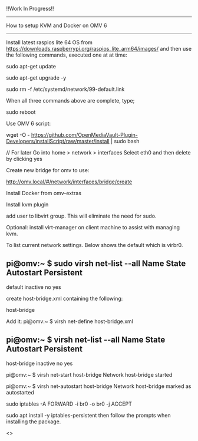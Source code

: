 !!Work In Progress!!
***
 How to setup KVM and Docker on OMV 6
***

Install latest raspios lite 64 OS from https://downloads.raspberrypi.org/raspios_lite_arm64/images/ and then use the following commands, executed one at at time:

sudo apt-get update

sudo apt-get upgrade -y

sudo rm -f /etc/systemd/network/99-default.link

When all three commands above are complete, type;

sudo reboot

Use OMV 6 script:

wget -O - https://github.com/OpenMediaVault-Plugin-Developers/installScript/raw/master/install | sudo bash


// For later
Go into home > network > interfaces
Select eth0 and then delete by clicking yes

Create new bridge for omv to use:

http://omv.local/#/network/interfaces/bridge/create

Install Docker from omv-extras

Install kvm plugin

add user to libvirt group. This will eliminate the need for sudo.

Optional: install virt-manager on client machine to assist with managing kvm.

To list current network settings. Below shows the default which is virbr0.

pi@omv:~ $ sudo virsh net-list --all
 Name      State      Autostart   Persistent
----------------------------------------------
 default   inactive   no          yes

create host-bridge.xml containing the following:

<network>
  <name>host-bridge</name>
  <forward mode="bridge" />
  <bridge name="br0" />
</network>

Add it: pi@omv:~ $ virsh net-define host-bridge.xml

pi@omv:~ $ virsh net-list --all
 Name          State      Autostart   Persistent
--------------------------------------------------
 host-bridge   inactive   no          yes

pi@omv:~ $ virsh net-start host-bridge
Network host-bridge started

pi@omv:~ $ virsh net-autostart host-bridge
Network host-bridge marked as autostarted

sudo iptables -A FORWARD -i br0 -o br0 -j ACCEPT

sudo apt install -y iptables-persistent  then follow the prompts when installing the package.

<<Work In Progress>>
